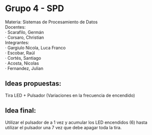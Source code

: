 # Grupo 4 - SPD<br>
Materia: Sistemas de Procesamiento de Datos<br>
Docentes:<br>
·         Scarafilo, Germán
<br>·         Corsaro, Christian
<br>Integrantes:<br>
·         Gargiulo Nicola, Luca Franco
<br>·         Escobar, Raúl
<br>·         Cortés, Santiago
<br>·         Acosta, Nicolas
<br>·         Fernandez, Julian

<h2>Ideas propuestas:</h2>
Tira LED + Pulsador (Variaciones en la frecuencia de encendido)<br>

<h2>Idea final:</h2>
Utilizar el pulsador de a 1 vez y acumular los LED encendidos (6) hasta utilizar el pulsador una 7 vez que debe apagar toda la tira.
